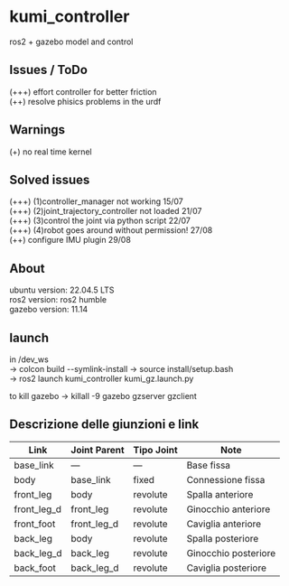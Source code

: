 # kumi_controller
ros2 + gazebo model and control


## Issues / ToDo
(+++) effort controller for better friction  
(++) resolve phisics problems in the urdf   
 

## Warnings
(+) no real time kernel

## Solved issues
(+++) (1)controller_manager not working             15/07    
(+++) (2)joint_trajectory_controller not loaded     21/07  
(+++) (3)control the joint via python script        22/07  
(+++) (4)robot goes around without permission!      27/08  
(++) configure IMU plugin                           29/08  

## About
ubuntu version: 22.04.5 LTS  
ros2 version: ros2 humble  
gazebo version: 11.14

## launch
in /dev_ws  
-> colcon build --symlink-install 
-> source install/setup.bash  
-> ros2 launch kumi_controller kumi_gz.launch.py

to kill gazebo
-> killall -9 gazebo gzserver gzclient


## Descrizione delle giunzioni e link

| Link         | Joint Parent     | Tipo Joint | Note                    |
|--------------|------------------|------------|-------------------------|
| base_link    | —                | —          | Base fissa              |
| body         | base_link        | fixed      | Connessione fissa       |
| front_leg    | body             | revolute   | Spalla anteriore        |
| front_leg_d  | front_leg        | revolute   | Ginocchio anteriore     |
| front_foot   | front_leg_d      | revolute   | Caviglia anteriore      |
| back_leg     | body             | revolute   | Spalla posteriore       |
| back_leg_d   | back_leg         | revolute   | Ginocchio posteriore    |
| back_foot    | back_leg_d       | revolute   | Caviglia posteriore     |  